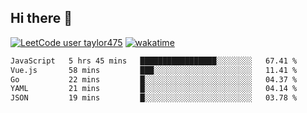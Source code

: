 ## Hi there 👋

[![LeetCode user taylor475](https://img.shields.io/badge/dynamic/json?style=for-the-badge&labelColor=black&color=%23ffa116&label=Solved&query=solvedOverTotal&url=https%3A%2F%2Fleetcode-badge.vercel.app%2Fapi%2Fusers%2Ftaylor475&logo=leetcode&logoColor=yellow)](https://leetcode.com/taylor475/)
[![wakatime](https://wakatime.com/badge/user/8c6aced9-f66a-452f-8802-5d7239ce5c50.svg)](https://wakatime.com/@8c6aced9-f66a-452f-8802-5d7239ce5c50)

<!--START_SECTION:waka-->

```txt
JavaScript   5 hrs 45 mins   █████████████████░░░░░░░░   67.41 %
Vue.js       58 mins         ███░░░░░░░░░░░░░░░░░░░░░░   11.41 %
Go           22 mins         █░░░░░░░░░░░░░░░░░░░░░░░░   04.37 %
YAML         21 mins         █░░░░░░░░░░░░░░░░░░░░░░░░   04.14 %
JSON         19 mins         █░░░░░░░░░░░░░░░░░░░░░░░░   03.78 %
```

<!--END_SECTION:waka-->

<!--
**taylor475/taylor475** is a _special_ repository because its `README.md` (this file) appears on your GitHub profile.

